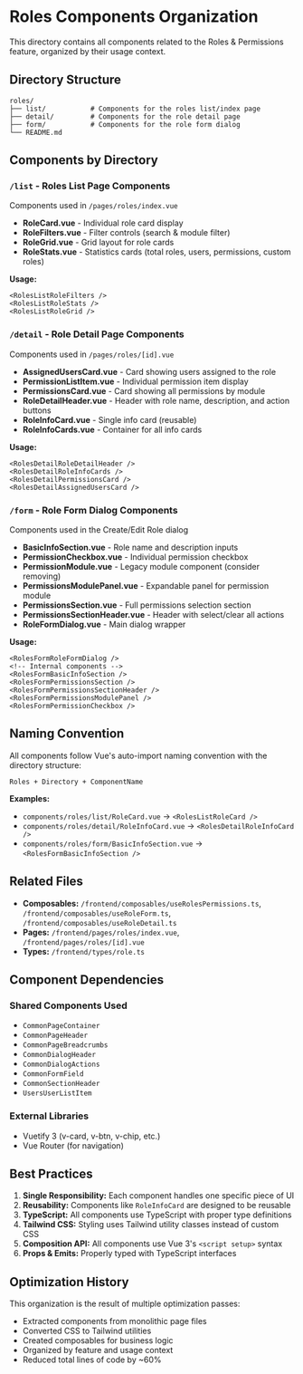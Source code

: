 # Roles Components Organization

This directory contains all components related to the Roles & Permissions feature, organized by their usage context.

## Directory Structure

```
roles/
├── list/           # Components for the roles list/index page
├── detail/         # Components for the role detail page
├── form/           # Components for the role form dialog
└── README.md
```

## Components by Directory

### `/list` - Roles List Page Components
Components used in `/pages/roles/index.vue`

- **RoleCard.vue** - Individual role card display
- **RoleFilters.vue** - Filter controls (search & module filter)
- **RoleGrid.vue** - Grid layout for role cards
- **RoleStats.vue** - Statistics cards (total roles, users, permissions, custom roles)

**Usage:**
```vue
<RolesListRoleFilters />
<RolesListRoleStats />
<RolesListRoleGrid />
```

### `/detail` - Role Detail Page Components
Components used in `/pages/roles/[id].vue`

- **AssignedUsersCard.vue** - Card showing users assigned to the role
- **PermissionListItem.vue** - Individual permission item display
- **PermissionsCard.vue** - Card showing all permissions by module
- **RoleDetailHeader.vue** - Header with role name, description, and action buttons
- **RoleInfoCard.vue** - Single info card (reusable)
- **RoleInfoCards.vue** - Container for all info cards

**Usage:**
```vue
<RolesDetailRoleDetailHeader />
<RolesDetailRoleInfoCards />
<RolesDetailPermissionsCard />
<RolesDetailAssignedUsersCard />
```

### `/form` - Role Form Dialog Components
Components used in the Create/Edit Role dialog

- **BasicInfoSection.vue** - Role name and description inputs
- **PermissionCheckbox.vue** - Individual permission checkbox
- **PermissionModule.vue** - Legacy module component (consider removing)
- **PermissionsModulePanel.vue** - Expandable panel for permission module
- **PermissionsSection.vue** - Full permissions selection section
- **PermissionsSectionHeader.vue** - Header with select/clear all actions
- **RoleFormDialog.vue** - Main dialog wrapper

**Usage:**
```vue
<RolesFormRoleFormDialog />
<!-- Internal components -->
<RolesFormBasicInfoSection />
<RolesFormPermissionsSection />
<RolesFormPermissionsSectionHeader />
<RolesFormPermissionsModulePanel />
<RolesFormPermissionCheckbox />
```

## Naming Convention

All components follow Vue's auto-import naming convention with the directory structure:

```
Roles + Directory + ComponentName
```

**Examples:**
- `components/roles/list/RoleCard.vue` → `<RolesListRoleCard />`
- `components/roles/detail/RoleInfoCard.vue` → `<RolesDetailRoleInfoCard />`
- `components/roles/form/BasicInfoSection.vue` → `<RolesFormBasicInfoSection />`

## Related Files

- **Composables:** `/frontend/composables/useRolesPermissions.ts`, `/frontend/composables/useRoleForm.ts`, `/frontend/composables/useRoleDetail.ts`
- **Pages:** `/frontend/pages/roles/index.vue`, `/frontend/pages/roles/[id].vue`
- **Types:** `/frontend/types/role.ts`

## Component Dependencies

### Shared Components Used
- `CommonPageContainer`
- `CommonPageHeader`
- `CommonPageBreadcrumbs`
- `CommonDialogHeader`
- `CommonDialogActions`
- `CommonFormField`
- `CommonSectionHeader`
- `UsersUserListItem`

### External Libraries
- Vuetify 3 (v-card, v-btn, v-chip, etc.)
- Vue Router (for navigation)

## Best Practices

1. **Single Responsibility:** Each component handles one specific piece of UI
2. **Reusability:** Components like `RoleInfoCard` are designed to be reusable
3. **TypeScript:** All components use TypeScript with proper type definitions
4. **Tailwind CSS:** Styling uses Tailwind utility classes instead of custom CSS
5. **Composition API:** All components use Vue 3's `<script setup>` syntax
6. **Props & Emits:** Properly typed with TypeScript interfaces

## Optimization History

This organization is the result of multiple optimization passes:
- Extracted components from monolithic page files
- Converted CSS to Tailwind utilities
- Created composables for business logic
- Organized by feature and usage context
- Reduced total lines of code by ~60%
